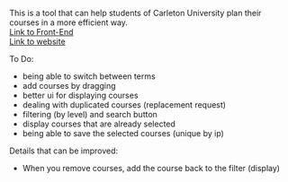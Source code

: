 This is a tool that can help students of Carleton University plan their courses in a more efficient way. 
<br>
<a href="https://github.com/Ianniu123/planner-frontend" target="_blank">Link to Front-End</a>
<br>
<a href="https://github.com/Ianniu123/planner-frontend" target="_blank">Link to website</a>

To Do: 
- being able to switch between terms
- add courses by dragging
- better ui for displaying courses
- dealing with duplicated courses (replacement request)
- filtering (by level) and search button
- display courses that are already selected
- being able to save the selected courses (unique by ip)

Details that can be improved:
- When you remove courses, add the course back to the filter (display)
